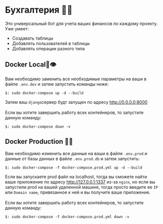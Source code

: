 # Бухгалтерия 👶🏽
Это универсальный бот для учета ваших финансов по каждому проекту.<br>Уже умеет:<br>
- Создавать таблицы
- Добавлять пользователей в таблицы
- Добавлять операции разного типа 

## Docker Local🐳👁
Вам необходимо заменить все необходимые параметры на ваши в файле `.env.dev` и затем запустить команды ниже:
```shell
$: sudo docker-compose up -d --build
```
Затем ваш `django`сервер будт запущен по адресу http://0.0.0.0:8000 <br><br>
Если вы хотите завершить работу всех контейнеров, то запустите данную команду:
```shell
$: sudo docker-compose down -v
```

## Docker Production 🐳💥
Вам необходимо изменить все данные на ваши в файле `.env.prod` и данные от базы данных в файле `.env.prod.db` и затем запустить:
```shell
$: sudo docker-compose -f docker-compose.prod.yml up -d --build 
```
Если вы запускаете prod файл на localhost, тогда вы сможете найти ваше приложение по адресу http://127.0.0.1:1337 из-за `nginx`, но если вы запустили prod на вашей удаленной машине, тогда просто введите ее `IP` или `Domain name`, привязанное к ней и вы получите ваше приложение.<br><br>
Если вы хотите завершить работу всех контейнеров, то запустите данную команду:
```shell
$: sudo docker-compose -f docker-compose.prod.yml down -v
```

